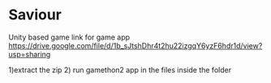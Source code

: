 # Saviour
Unity based game
link for game app 
https://drive.google.com/file/d/1b_sJtshDhr4t2hu22izgqY6yzF6hdr1d/view?usp=sharing

1)extract the zip
2) run gamethon2 app in the files inside the folder

